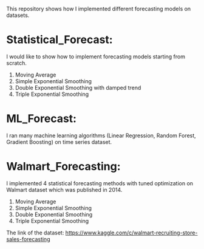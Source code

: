 This repository shows how I implemented different forecasting models on datasets.

# Statistical_Forecast: 

I would like to show how to implement forecasting models starting from scratch.
1. Moving Average
2. Simple Exponential Smoothing
3. Double Exponential Smoothing with damped trend
4. Triple Exponential Smoothing

# ML_Forecast:

I ran many machine learning algorithms (Linear Regression, Random Forest, Gradient Boosting) on time series dataset.

# Walmart_Forecasting: 

I implemented 4 statistical forecasting methods with tuned optimization on Walmart dataset which was published in 2014.

1. Moving Average
2. Simple Exponential Smoothing
3. Double Exponential Smoothing
4. Triple Exponential Smoothing

The link of the dataset: https://www.kaggle.com/c/walmart-recruiting-store-sales-forecasting
